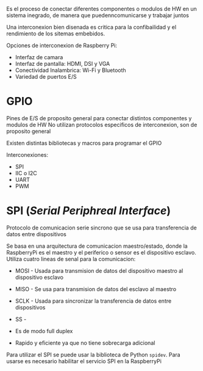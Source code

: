 Es el proceso de conectar diferentes componentes o modulos de HW en un sistema inegrado, de manera que puedenncomunicarse y trabajar juntos

Una interconexion bien disenada es critica para la confibailidad y el rendimiento de los sitemas embebidos.

Opciones de interconexion de Raspberry Pi:
- Interfaz de camara
- Interfaz de pantalla: HDMI, DSI y VGA
- Conectividad Inalambrica: Wi-Fi y Bluetooth
- Variedad de puertos E/S

# GPIO
Pines de E/S de proposito general para conectar distintos componentes y modulos de HW
No utilizan protocolos especificos de interconexion, son de proposito general

Existen distintas bibliotecas y macros para programar el GPIO

Interconexiones:
- SPI
- IIC o I2C
- UART
- PWM

# SPI (*Serial Periphreal Interface*)
Protocolo de comunicacion serie sincrono que se usa para transferencia de datos entre dispositivos

Se basa en una arquitectura de comunicacion maestro/estado, donde la RaspberryPi es el maestro y el periferico o sensor es el dispositivo esclavo.
Utiliza cuatro lineas de senal para la comunicacion:
- MOSI - Usada para transmision de datos del dispositivo maestro al dispositivo esclavo
- MISO - Se usa para transmision de datos del esclavo al maestro
- SCLK - Usada para sincronizar la transferencia de datos entre dispositivos
- SS - 

- Es de modo full duplex
- Rapido y eficiente ya que no tiene sobrecarga adicional 

Para utilizar el SPI se puede usar la biblioteca de Python `spidev`.
Para usarse es necesario habilitar el servicio SPI en la RaspberryPi